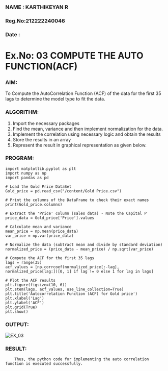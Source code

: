 ### NAME  : KARTHIKEYAN R
### Reg.No:212222240046
### Date  :
# Ex.No: 03   COMPUTE THE AUTO FUNCTION(ACF)
### AIM:
To Compute the AutoCorrelation Function (ACF) of the data for the first 35 lags to determine the model
type to fit the data.
### ALGORITHM:
1. Import the necessary packages
2. Find the mean, variance and then implement normalization for the data.
3. Implement the correlation using necessary logic and obtain the results
4. Store the results in an array
5. Represent the result in graphical representation as given below.
### PROGRAM:
```
import matplotlib.pyplot as plt
import numpy as np
import pandas as pd

# Load the Gold Price DataSet 
Gold_price = pd.read_csv("/content/Gold Price.csv")

# Print the columns of the DataFrame to check their exact names
print(Gold_price.columns)

# Extract the 'Price' column (sales data) - Note the Capital P
price_data = Gold_price['Price'].values

# Calculate mean and variance
mean_price = np.mean(price_data)
var_price = np.var(price_data)
```
```
# Normalize the data (subtract mean and divide by standard deviation)
normalized_price = (price_data - mean_price) / np.sqrt(var_price)

# Compute the ACF for the first 35 lags
lags = range(35)
acf_values = [np.corrcoef(normalized_price[:-lag], normalized_price[lag:])[0, 1] if lag != 0 else 1 for lag in lags]

# Plot the ACF results
plt.figure(figsize=(10, 6))
plt.stem(lags, acf_values, use_line_collection=True)
plt.title('Autocorrelation Function (ACF) for Gold price')
plt.xlabel('Lag')
plt.ylabel('ACF')
plt.grid(True)
plt.show()

```
### OUTPUT:
![EX_03](https://github.com/user-attachments/assets/cafb810d-69fa-410b-8416-909ca177571c)

### RESULT:
        Thus, the python code for implementing the auto correlation function is executed successfully.

